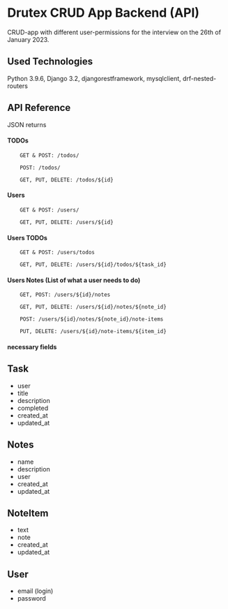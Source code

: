 
# Drutex CRUD App Backend (API)

CRUD-app with different user-permissions for the interview on the 26th of January 2023.



## Used Technologies

Python 3.9.6, Django 3.2, djangorestframework, mysqlclient, drf-nested-routers


## API Reference
JSON returns 
#### TODOs

```http
    GET & POST: /todos/
```
```http
    POST: /todos/
```
```http
    GET, PUT, DELETE: /todos/${id}
```

#### Users
```http
    GET & POST: /users/
```
```http
    GET, PUT, DELETE: /users/${id}
```
#### Users TODOs
```http
    GET & POST: /users/todos
```
```http
    GET, PUT, DELETE: /users/${id}/todos/${task_id}
```
#### Users Notes (List of what a user needs to do)
```http
    GET, POST: /users/${id}/notes
```
```http
    GET, PUT, DELETE: /users/${id}/notes/${note_id}
```
```http
    POST: /users/${id}/notes/${note_id}/note-items
```
```http
    PUT, DELETE: /users/${id}/note-items/${item_id}
```


#### necessary fields

## Task
 
 - user
 - title
 - description
 - completed
 - created_at
 - updated_at

## Notes

 - name
 - description
 - user
 - created_at
 - updated_at

 ## NoteItem

 - text
 - note
 - created_at 
 - updated_at

 ## User

 - email (login)
 - password
 



